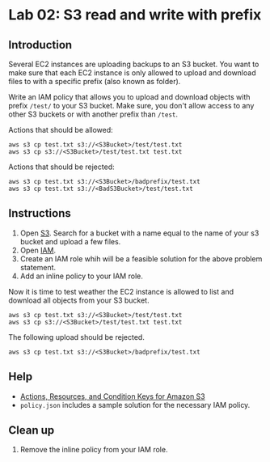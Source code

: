 # Lab 02: S3 read and write with prefix

## Introduction

Several EC2 instances are uploading backups to an S3 bucket. You want to make sure that each EC2 instance is only allowed to upload and download files to with a specific prefix (also known as folder).

Write an IAM policy that allows you to upload and download objects with prefix `/test/` to your S3 bucket. Make sure, you don't allow access to any other S3 buckets or with another prefix than `/test`.

Actions that should be allowed:

```
aws s3 cp test.txt s3://<S3Bucket>/test/test.txt
aws s3 cp s3://<S3Bucket>/test/test.txt test.txt
```

Actions that should be rejected:
```
aws s3 cp test.txt s3://<S3Bucket>/badprefix/test.txt
aws s3 cp test.txt s3://<BadS3Bucket>/test/test.txt
```

## Instructions

1. Open [S3](https://s3.console.aws.amazon.com/s3/home). Search for a bucket with a name equal to the name of your s3 bucket and upload a few files.
1. Open [IAM](https://console.aws.amazon.com/iam/home).
1. Create an IAM role whih will be a feasible solution for the above problem statement.
1. Add an inline policy to your IAM role.


Now it is time to test weather the EC2 instance is allowed to list and download all objects from your S3 bucket.

```
aws s3 cp test.txt s3://<S3Bucket>/test/test.txt
aws s3 cp s3://<S3Bucket>/test/test.txt test.txt
```

The following upload should be rejected.

```
aws s3 cp test.txt s3://<S3Bucket>/badprefix/test.txt
```

## Help

* [Actions, Resources, and Condition Keys for Amazon S3](https://docs.aws.amazon.com/IAM/latest/UserGuide/list_amazons3.html)
* `policy.json` includes a sample solution for the necessary IAM policy.

## Clean up

1. Remove the inline policy from your IAM role.
